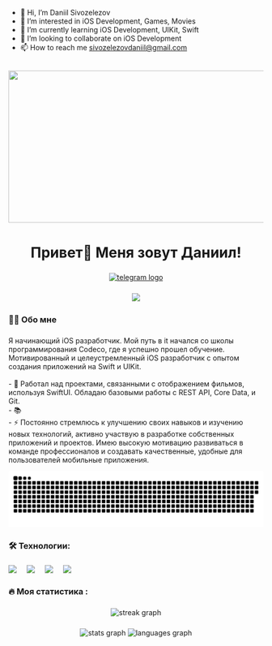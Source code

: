 - 👋 Hi, I’m Daniil Sivozelezov
- 👀 I’m interested in iOS Development, Games, Movies
- 🌱 I’m currently learning iOS Development, UIKit, Swift
- 💞️ I’m looking to collaborate on iOS Development
- 📫 How to reach me sivozelezovdaniil@gmail.com


<!---
DaNiIlaIoS/DaNiIlaIoS is a ✨ special ✨ repository because its `README.md` (this file) appears on your GitHub profile.
You can click the Preview link to take a look at your changes.
--->
<br clear="both">

<div align="center">
  <img height="300" width="600" src="https://user-images.githubusercontent.com/74038190/225813708-98b745f2-7d22-48cf-9150-083f1b00d6c9.gif"  />
</div>

###

<h1 align="center">Привет👋 Меня зовут Даниил!</h1>

###

<div align="center">
  <a href="https://t.me/DaNiIllSi" target="_blank">
    <img src="https://img.shields.io/static/v1?message=Telegram&logo=telegram&label=&color=2CA5E0&logoColor=white&labelColor=&style=for-the-badge" height="25" alt="telegram logo"  />
  </a>
</div>

###

<div align="center">
  <img src="https://visitor-badge.laobi.icu/badge?page_id=filimonovalexey.filimonovalexey&"  />
</div>

###

<h3 align="left">👨‍💻 Обо мне</h3>

###

<p align="left">Я начинающий iOS разработчик. Мой путь в it начался со школы программирования Codeco, где я успешно прошел обучение. Мотивированный и целеустремленный iOS разработчик с опытом создания приложений на Swift и UIKit. <br><br>- 🔭 Работал над проектами, связанными с отображением фильмов, используя SwiftUI. Обладаю базовыми работы с REST API, Core Data, и Git. <br>- 📚 <br>- ⚡ Постоянно стремлюсь к улучшению своих навыков и изучению новых технологий, активно участвую в разработке собственных приложений и проектов. Имею высокую мотивацию развиваться в команде профессионалов и создавать качественные, удобные для пользователей мобильные приложения.</p>

<p align="center">
 <img width="600" src="assets/github-snake.svg" alt="snake"/>
</p>

###

<h3 align="left">🛠 Технологии:</h3>

###

<div align="left">
  <img src="https://cdn.jsdelivr.net/gh/devicons/devicon@latest/icons/swift/swift-original.svg" />
  <img width="12" />
  <img src="https://cdn.jsdelivr.net/gh/devicons/devicon@latest/icons/xcode/xcode-original.svg" />        
  <img width="12" />
  <img src="https://cdn.jsdelivr.net/gh/devicons/devicon@latest/icons/git/git-original.svg" />
  <img width="12" />
  <img src="https://cdn.jsdelivr.net/gh/devicons/devicon@latest/icons/figma/figma-original.svg" />        
  <img width="12" />
</div>

###

<h3 align="left">🔥   Моя статистика :</h3>

###

<div align="center">
  <img src="https://streak-stats.demolab.com?user=filimonovalexey&locale=en&mode=daily&theme=dark&hide_border=false&border_radius=5&order=3" height="220" alt="streak graph"  />
</div>

###

<div align="center">
  <img src="https://github-readme-stats.vercel.app/api?username=filimonovalexey&hide_title=false&hide_rank=false&show_icons=true&include_all_commits=true&count_private=true&disable_animations=false&theme=dracula&locale=en&hide_border=false&order=1" height="150" alt="stats graph"  />
  <img src="https://github-readme-stats.vercel.app/api/top-langs?username=filimonovalexey&locale=en&hide_title=false&layout=compact&card_width=320&langs_count=5&theme=dracula&hide_border=false&order=2" height="150" alt="languages graph"  />
</div>

###
